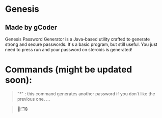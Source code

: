 # Genesis
## Made by gCoder
Genesis Password Generator is a Java-based utility crafted to generate strong and secure passwords. It's a basic
program, but still useful. You just need to press run and your password on steroids is generated!

# Commands (might be updated soon):
>"*" : this command generates another password if you don't like the previous one.
> ...
    
> 🔑🗂️🔒

